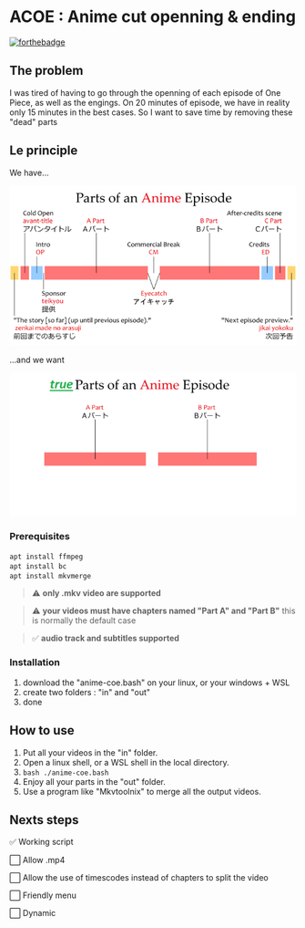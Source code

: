 # ACOE : Anime cut openning & ending

[![forthebadge](https://forthebadge.com/images/badges/0-percent-optimized.svg)](https://forthebadge.com)


## The problem

I was tired of having to go through the openning of each episode of One Piece, as well as the engings.
On 20 minutes of episode, we have in reality only 15 minutes in the best cases.
So I want to save time by removing these "dead" parts

## Le principle
We have...

![parts of anime](./docs/parts-of-an-anime-episode.png)

...and we want

![true parts of anime](./docs/parts-of-an-anime-true.png)

### Prerequisites

```bash
apt install ffmpeg
apt install bc
apt install mkvmerge
```

> :warning: **only .mkv video are supported**

> :warning: **your videos must have chapters named "Part A" and "Part B"** 
> this is normally the default case

> :white_check_mark: **audio track and subtitles supported**

### Installation

1. download the "anime-coe.bash" on your linux, or your windows + WSL
2. create two folders : "in" and "out"
3. done

## How to use

1. Put all your videos in the "in" folder.
2. Open a linux shell, or a WSL shell in the local directory.
3. ```bash ./anime-coe.bash```
4. Enjoy all your parts in the "out" folder.
5. Use a program like "Mkvtoolnix" to merge all the output videos.

## Nexts steps

:white_check_mark: Working script

:white_large_square: Allow .mp4

:white_large_square: Allow the use of timescodes instead of chapters to split the video

:white_large_square: Friendly menu

:white_large_square: Dynamic